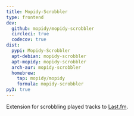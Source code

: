 ```yaml
---
title: Mopidy-Scrobbler
type: frontend
dev:
  github: mopidy/mopidy-scrobbler
  circleci: true
  codecov: true
dist:
  pypi: Mopidy-Scrobbler
  apt-debian: mopidy-scrobbler
  apt-mopidy: mopidy-scrobbler
  arch-aur: mopidy-scrobbler
  homebrew:
    tap: mopidy/mopidy
    formula: mopidy-scrobbler
py3: true
---
```


Extension for scrobbling played tracks to [Last.fm](https://www.last.fm/).
